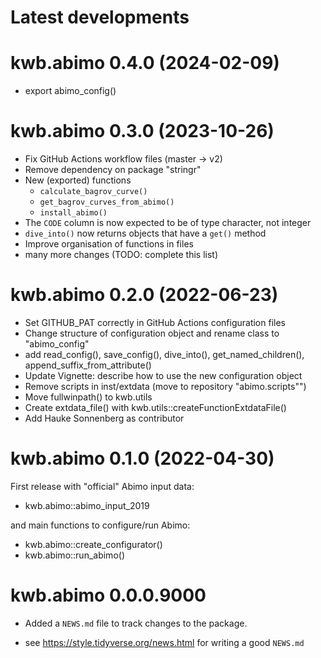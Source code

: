 # Latest developments

# kwb.abimo 0.4.0 (2024-02-09)

* export abimo_config()

# kwb.abimo 0.3.0 (2023-10-26)

* Fix GitHub Actions workflow files (master -> v2)
* Remove dependency on package "stringr"
* New (exported) functions
    - `calculate_bagrov_curve()`
    - `get_bagrov_curves_from_abimo()`
    - `install_abimo()`
* The `CODE` column is now expected to be of type character, not integer
* `dive_into()` now returns objects that have a `get()` method
* Improve organisation of functions in files
* many more changes (TODO: complete this list)

# kwb.abimo 0.2.0 (2022-06-23)

* Set GITHUB_PAT correctly in GitHub Actions configuration files
* Change structure of configuration object and rename class to "abimo_config"
* add read_config(), save_config(), dive_into(), get_named_children(),
  append_suffix_from_attribute()
* Update Vignette: describe how to use the new configuration object
* Remove scripts in inst/extdata (move to repository "abimo.scripts"")
* Move fullwinpath() to kwb.utils
* Create extdata_file() with kwb.utils::createFunctionExtdataFile()
* Add Hauke Sonnenberg as contributor

# kwb.abimo 0.1.0 (2022-04-30)

First release with "official" Abimo input data:

* kwb.abimo::abimo_input_2019

and main functions to configure/run Abimo:

* kwb.abimo::create_configurator()
* kwb.abimo::run_abimo()

# kwb.abimo 0.0.0.9000

* Added a `NEWS.md` file to track changes to the package.

* see https://style.tidyverse.org/news.html for writing a good `NEWS.md`


